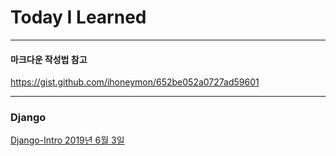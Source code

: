 # Today I Learned


***
#### 마크다운 작성법 참고
https://gist.github.com/ihoneymon/652be052a0727ad59601
***
### Django
[Django-Intro 2019년 6월 3일](https://github.com/GiSeok-Hong/TIL/blob/master/django/2019.06.03.md)
